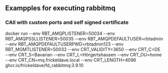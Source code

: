 

## Exampples for executing rabbitmq

### CAll with custom ports and self signed certificate
docker run --env RBT_AMQPLISTENER=50034 --env RBT_AMQPSSLLISTENER=50035 --env RBT_AMQPDEFAULTUSER=rbtadmin --env RBT_AMQPDEFAULTUSERPWD=rbtadmin123 --env RBT_MGMTLISTENER=50032 --env CRT_VALIDITY=3650 --env CRT_C=DE --env CRT_S=Bavarian --env CRT_L=Hörgertshausen --env CRT_OU=home --env CRT_CN=mq.frickeldave.local --env CRT_LENGTH=4096 ghcr.io/frickeldave/fd_rabbitmq:3.9.10
